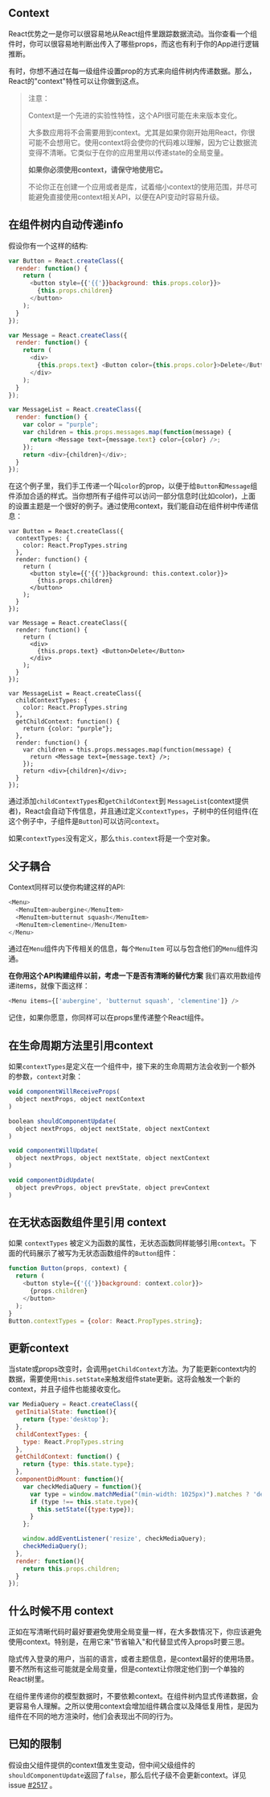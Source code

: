 ##  Context
React优势之一是你可以很容易地从React组件里跟踪数据流动。当你查看一个组件时，你可以很容易地判断出传入了哪些props，而这也有利于你的App进行逻辑推断。

有时，你想不通过在每一级组件设置prop的方式来向组件树内传递数据。那么，React的"context"特性可以让你做到这点。

> 注意：
>
> Context是一个先进的实验性特性，这个API很可能在未来版本变化。
>
> 大多数应用将不会需要用到context。尤其是如果你刚开始用React，你很可能不会想用它。使用context将会使你的代码难以理解，因为它让数据流变得不清晰。它类似于在你的应用里用以传递state的全局变量。
>
> **如果你必须使用context，请保守地使用它。**
>
> 不论你正在创建一个应用或者是库，试着缩小context的使用范围，并尽可能避免直接使用context相关API，以便在API变动时容易升级。

## 在组件树内自动传递info

假设你有一个这样的结构:

```javascript
var Button = React.createClass({
  render: function() {
    return (
      <button style={{'{{'}}background: this.props.color}}>
        {this.props.children}
      </button>
    );
  }
});

var Message = React.createClass({
  render: function() {
    return (
      <div>
        {this.props.text} <Button color={this.props.color}>Delete</Button>
      </div>
    );
  }
});

var MessageList = React.createClass({
  render: function() {
    var color = "purple";
    var children = this.props.messages.map(function(message) {
      return <Message text={message.text} color={color} />;
    });
    return <div>{children}</div>;
  }
});
```

在这个例子里，我们手工传递一个叫`color`的prop，以便于给`Button`和`Message`组件添加合适的样式。当你想所有子组件可以访问一部分信息时(比如color)，上面的设置主题是一个很好的例子。通过使用context，我们能自动在组件树中传递信息：

```javascript{2-4,7,18,25-30,33}
var Button = React.createClass({
  contextTypes: {
    color: React.PropTypes.string
  },
  render: function() {
    return (
      <button style={{'{{'}}background: this.context.color}}>
        {this.props.children}
      </button>
    );
  }
});

var Message = React.createClass({
  render: function() {
    return (
      <div>
        {this.props.text} <Button>Delete</Button>
      </div>
    );
  }
});

var MessageList = React.createClass({
  childContextTypes: {
    color: React.PropTypes.string
  },
  getChildContext: function() {
    return {color: "purple"};
  },
  render: function() {
    var children = this.props.messages.map(function(message) {
      return <Message text={message.text} />;
    });
    return <div>{children}</div>;
  }
});
```

通过添加`childContextTypes`和`getChildContext`到 `MessageList`(context提供者)，React会自动下传信息，并且通过定义`contextTypes`，子树中的任何组件(在这个例子中，子组件是`Button`)可以访问`context`。

如果`contextTypes`没有定义，那么`this.context`将是一个空对象。

## 父子耦合

Context同样可以使你构建这样的API:

```javascript
<Menu>
  <MenuItem>aubergine</MenuItem>
  <MenuItem>butternut squash</MenuItem>
  <MenuItem>clementine</MenuItem>
</Menu>
```

通过在`Menu`组件内下传相关的信息，每个`MenuItem` 可以与包含他们的`Menu`组件沟通。

**在你用这个API构建组件以前，考虑一下是否有清晰的替代方案** 我们喜欢用数组传递items，就像下面这样：

```javascript
<Menu items={['aubergine', 'butternut squash', 'clementine']} />
```

记住，如果你愿意，你同样可以在props里传递整个React组件。

## 在生命周期方法里引用context

如果`contextTypes`是定义在一个组件中，接下来的生命周期方法会收到一个额外的参数，`context`对象：

```javascript
void componentWillReceiveProps(
  object nextProps, object nextContext
)

boolean shouldComponentUpdate(
  object nextProps, object nextState, object nextContext
)

void componentWillUpdate(
  object nextProps, object nextState, object nextContext
)

void componentDidUpdate(
  object prevProps, object prevState, object prevContext
)
```

## 在无状态函数组件里引用 context

如果 `contextTypes` 被定义为函数的属性，无状态函数同样能够引用`context`。下面的代码展示了被写为无状态函数组件的`Button`组件：

```javascript
function Button(props, context) {
  return (
    <button style={{'{{'}}background: context.color}}>
      {props.children}
    </button>
  );
}
Button.contextTypes = {color: React.PropTypes.string};
```

## 更新context

当state或props改变时，会调用`getChildContext`方法。为了能更新context内的数据，需要使用`this.setState`来触发组件state更新。这将会触发一个新的context，并且子组件也能接收变化。

```javascript
var MediaQuery = React.createClass({
  getInitialState: function(){
    return {type:'desktop'};
  },
  childContextTypes: {
    type: React.PropTypes.string
  },
  getChildContext: function() {
    return {type: this.state.type};
  },
  componentDidMount: function(){
    var checkMediaQuery = function(){
      var type = window.matchMedia("(min-width: 1025px)").matches ? 'desktop' : 'mobile';
      if (type !== this.state.type){
        this.setState({type:type});
      }
    };

    window.addEventListener('resize', checkMediaQuery);
    checkMediaQuery();
  },
  render: function(){
    return this.props.children;
  }
});
```

## 什么时候不用 context

正如在写清晰代码时最好要避免使用全局变量一样，在大多数情况下，你应该避免使用context。特别是，在用它来"节省输入"和代替显式传入props时要三思。

隐式传入登录的用户，当前的语言，或者主题信息，是context最好的使用场景。要不然所有这些可能就是全局变量，但是context让你限定他们到一个单独的React树里。

在组件里传递你的模型数据时，不要依赖context。在组件树内显式传递数据，会更容易令人理解。之所以使用context会增加组件耦合度以及降低复用性，是因为组件在不同的地方渲染时，他们会表现出不同的行为。

## 已知的限制

假设由父组件提供的context值发生变动，但中间父级组件的`shouldComponentUpdate`返回了`false`，那么后代子级不会更新context。详见 issue [#2517](https://github.com/facebook/react/issues/2517) 。